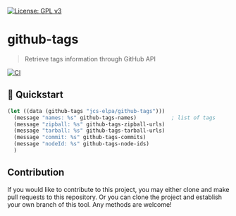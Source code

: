 [![License: GPL v3](https://img.shields.io/badge/License-GPL%20v3-blue.svg)](https://www.gnu.org/licenses/gpl-3.0)

# github-tags
> Retrieve tags information through GitHub API

[![CI](https://github.com/jcs-elpa/github-tags/actions/workflows/test.yml/badge.svg)](https://github.com/jcs-elpa/github-tags/actions/workflows/test.yml)

## :floppy_disk: Quickstart

```el
(let ((data (github-tags "jcs-elpa/github-tags")))
  (message "names: %s" github-tags-names)           ; list of tags
  (message "zipball: %s" github-tags-zipball-urls)
  (message "tarball: %s" github-tags-tarball-urls)
  (message "commit: %s" github-tags-commits)
  (message "nodeId: %s" github-tags-node-ids)
  )
```

## Contribution

If you would like to contribute to this project, you may either
clone and make pull requests to this repository. Or you can
clone the project and establish your own branch of this tool.
Any methods are welcome!
